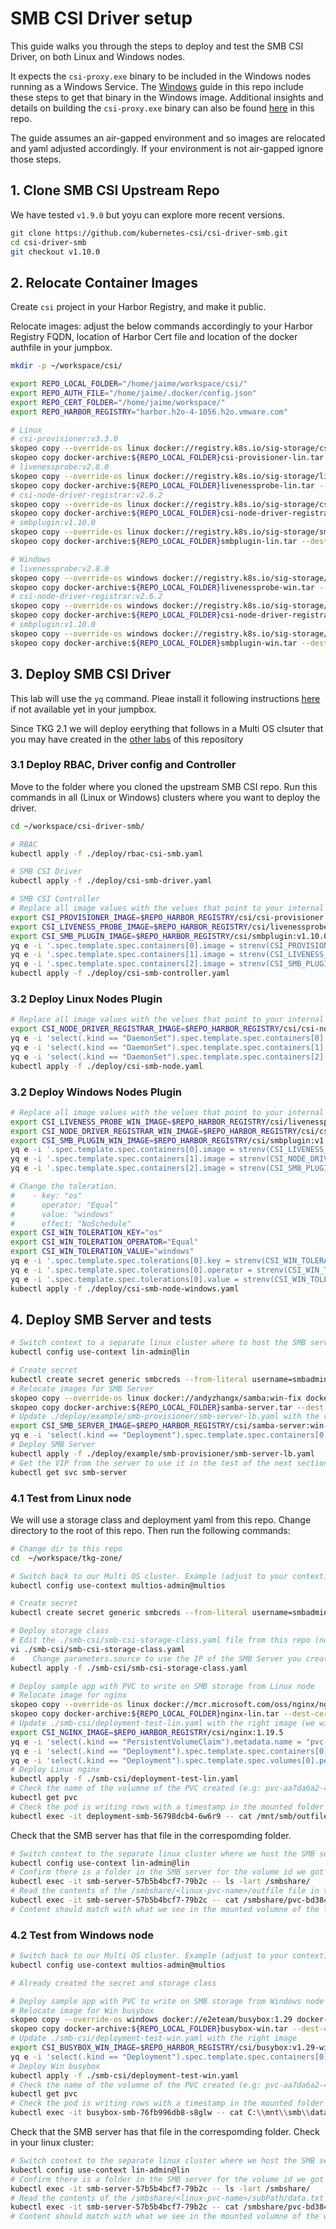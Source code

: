 # SMB CSI Driver setup

This guide walks you through the steps to deploy and test the SMB CSI Driver, on both Linux and Windows nodes.

It expects the `csi-proxy.exe` binary to be included in the Windows nodes running as a Windows Service. The [Windows](/windows/README.md) guide in this repo include these steps to get that binary in the Windows image.
Additional insights and details on building the `csi-proxy.exe` binary can also be found [here](/smb-csi/BuildCSIProxy.md) in this repo.

The guide assumes an air-gapped environment and so images are relocated and yaml adjusted accordingly. If  your environment is not air-gapped ignore those steps.

## 1. Clone SMB CSI Upstream Repo

We have tested `v1.9.0` but yoyu can explore more recent versions.

```bash
git clone https://github.com/kubernetes-csi/csi-driver-smb.git
cd csi-driver-smb
git checkout v1.10.0
```

## 2. Relocate Container Images

Create `csi` project in your Harbor Registry, and make it public.

Relocate images: adjust the below commands accordingly to your Harbor Registry FQDN, location of Harbor Cert file and location of the docker authfile in your jumpbox.
```bash
mkdir -p ~/workspace/csi/

export REPO_LOCAL_FOLDER="/home/jaime/workspace/csi/"
export REPO_AUTH_FILE="/home/jaime/.docker/config.json"
export REPO_CERT_FOLDER="/home/jaime/workspace/"
export REPO_HARBOR_REGISTRY="harbor.h2o-4-1056.h2o.vmware.com"

# Linux
# csi-provisioner:v3.3.0
skopeo copy --override-os linux docker://registry.k8s.io/sig-storage/csi-provisioner:v3.3.0 docker-archive:${REPO_LOCAL_FOLDER}csi-provisioner-lin.tar
skopeo copy docker-archive:${REPO_LOCAL_FOLDER}csi-provisioner-lin.tar --dest-cert-dir=${REPO_CERT_FOLDER} --dest-authfile=${REPO_AUTH_FILE} docker://${REPO_HARBOR_REGISTRY}/csi/csi-provisioner:v3.3.0
# livenessprobe:v2.8.0
skopeo copy --override-os linux docker://registry.k8s.io/sig-storage/livenessprobe:v2.8.0 docker-archive:${REPO_LOCAL_FOLDER}livenessprobe-lin.tar
skopeo copy docker-archive:${REPO_LOCAL_FOLDER}livenessprobe-lin.tar --dest-cert-dir=${REPO_CERT_FOLDER} --dest-authfile=${REPO_AUTH_FILE} docker://${REPO_HARBOR_REGISTRY}/csi/livenessprobe:v2.8.0
# csi-node-driver-registrar:v2.6.2
skopeo copy --override-os linux docker://registry.k8s.io/sig-storage/csi-node-driver-registrar:v2.6.2 docker-archive:${REPO_LOCAL_FOLDER}csi-node-driver-registrar-lin.tar
skopeo copy docker-archive:${REPO_LOCAL_FOLDER}csi-node-driver-registrar-lin.tar --dest-cert-dir=${REPO_CERT_FOLDER} --dest-authfile=${REPO_AUTH_FILE} docker://${REPO_HARBOR_REGISTRY}/csi/csi-node-driver-registrar:v2.6.2
# smbplugin:v1.10.0
skopeo copy --override-os linux docker://registry.k8s.io/sig-storage/smbplugin:v1.10.0 docker-archive:${REPO_LOCAL_FOLDER}smbplugin-lin.tar
skopeo copy docker-archive:${REPO_LOCAL_FOLDER}smbplugin-lin.tar --dest-cert-dir=${REPO_CERT_FOLDER} --dest-authfile=${REPO_AUTH_FILE} docker://${REPO_HARBOR_REGISTRY}/csi/smbplugin:v1.10.0

# Windows
# livenessprobe:v2.8.0
skopeo copy --override-os windows docker://registry.k8s.io/sig-storage/livenessprobe:v2.8.0 docker-archive:${REPO_LOCAL_FOLDER}livenessprobe-win.tar
skopeo copy docker-archive:${REPO_LOCAL_FOLDER}livenessprobe-win.tar --dest-cert-dir=${REPO_CERT_FOLDER} --dest-authfile=${REPO_AUTH_FILE} docker://${REPO_HARBOR_REGISTRY}/csi/livenessprobe:v2.8.0-win
# csi-node-driver-registrar:v2.6.2
skopeo copy --override-os windows docker://registry.k8s.io/sig-storage/csi-node-driver-registrar:v2.6.2 docker-archive:${REPO_LOCAL_FOLDER}csi-node-driver-registrar-win.tar
skopeo copy docker-archive:${REPO_LOCAL_FOLDER}csi-node-driver-registrar-win.tar --dest-cert-dir=${REPO_CERT_FOLDER} --dest-authfile=${REPO_AUTH_FILE} docker://${REPO_HARBOR_REGISTRY}/csi/csi-node-driver-registrar:v2.6.2-win
# smbplugin:v1.10.0
skopeo copy --override-os windows docker://registry.k8s.io/sig-storage/smbplugin:v1.10.0 docker-archive:${REPO_LOCAL_FOLDER}smbplugin-win.tar
skopeo copy docker-archive:${REPO_LOCAL_FOLDER}smbplugin-win.tar --dest-cert-dir=${REPO_CERT_FOLDER} --dest-authfile=${REPO_AUTH_FILE} docker://${REPO_HARBOR_REGISTRY}/csi/smbplugin:v1.10.0-win
```

## 3. Deploy SMB CSI Driver

This lab will use the `yq` command. Pleae install it following instructions [here](https://github.com/mikefarah/yq#install) if not available yet in your jumpbox.

Since TKG 2.1 we will deploy eerything that follows in a Multi OS clsuter that you may have created in the [other labs](/windows/README.md) of this repository

### 3.1 Deploy RBAC, Driver config and Controller

Move to the folder where you cloned the upstream SMB CSI repo. Run this commands in all (Linux or Windows) clusters where you want to deploy the driver.

```bash
cd ~/workspace/csi-driver-smb/

# RBAC
kubectl apply -f ./deploy/rbac-csi-smb.yaml

# SMB CSI Driver
kubectl apply -f ./deploy/csi-smb-driver.yaml

# SMB CSI Controller
# Replace all image values with the velues that point to your internal Harbor registry where you relocated the images:
export CSI_PROVISIONER_IMAGE=$REPO_HARBOR_REGISTRY/csi/csi-provisioner:v3.3.0
export CSI_LIVENESS_PROBE_IMAGE=$REPO_HARBOR_REGISTRY/csi/livenessprobe:v2.8.0
export CSI_SMB_PLUGIN_IMAGE=$REPO_HARBOR_REGISTRY/csi/smbplugin:v1.10.0
yq e -i '.spec.template.spec.containers[0].image = strenv(CSI_PROVISIONER_IMAGE)' ./deploy/csi-smb-controller.yaml
yq e -i '.spec.template.spec.containers[1].image = strenv(CSI_LIVENESS_PROBE_IMAGE)' ./deploy/csi-smb-controller.yaml
yq e -i '.spec.template.spec.containers[2].image = strenv(CSI_SMB_PLUGIN_IMAGE)' ./deploy/csi-smb-controller.yaml
kubectl apply -f ./deploy/csi-smb-controller.yaml
```

### 3.2 Deploy Linux Nodes Plugin

```bash
# Replace all image values with the velues that point to your internal Harbor registry where you relocated the images:
export CSI_NODE_DRIVER_REGISTRAR_IMAGE=$REPO_HARBOR_REGISTRY/csi/csi-node-driver-registrar:v2.6.2
yq e -i 'select(.kind == "DaemonSet").spec.template.spec.containers[0].image = strenv(CSI_LIVENESS_PROBE_IMAGE)' ./deploy/csi-smb-node.yaml
yq e -i 'select(.kind == "DaemonSet").spec.template.spec.containers[1].image = strenv(CSI_NODE_DRIVER_REGISTRAR_IMAGE)' ./deploy/csi-smb-node.yaml
yq e -i 'select(.kind == "DaemonSet").spec.template.spec.containers[2].image = strenv(CSI_SMB_PLUGIN_IMAGE)' ./deploy/csi-smb-node.yaml
kubectl apply -f ./deploy/csi-smb-node.yaml
```

### 3.2 Deploy Windows Nodes Plugin

```bash
# Replace all image values with the velues that point to your internal Harbor registry where you relocated the images:
export CSI_LIVENESS_PROBE_WIN_IMAGE=$REPO_HARBOR_REGISTRY/csi/livenessprobe:v2.8.0-win
export CSI_NODE_DRIVER_REGISTRAR_WIN_IMAGE=$REPO_HARBOR_REGISTRY/csi/csi-node-driver-registrar:v2.6.2-win
export CSI_SMB_PLUGIN_WIN_IMAGE=$REPO_HARBOR_REGISTRY/csi/smbplugin:v1.10.0-win
yq e -i '.spec.template.spec.containers[0].image = strenv(CSI_LIVENESS_PROBE_WIN_IMAGE)' ./deploy/csi-smb-node-windows.yaml
yq e -i '.spec.template.spec.containers[1].image = strenv(CSI_NODE_DRIVER_REGISTRAR_WIN_IMAGE)' ./deploy/csi-smb-node-windows.yaml
yq e -i '.spec.template.spec.containers[2].image = strenv(CSI_SMB_PLUGIN_WIN_IMAGE)' ./deploy/csi-smb-node-windows.yaml

# Change the toleration.
#    - key: "os"
#      operator: "Equal"
#      value: "windows"
#      effect: "NoSchedule"
export CSI_WIN_TOLERATION_KEY="os"
export CSI_WIN_TOLERATION_OPERATOR="Equal"
export CSI_WIN_TOLERATION_VALUE="windows"
yq e -i '.spec.template.spec.tolerations[0].key = strenv(CSI_WIN_TOLERATION_KEY)' ./deploy/csi-smb-node-windows.yaml
yq e -i '.spec.template.spec.tolerations[0].operator = strenv(CSI_WIN_TOLERATION_OPERATOR)' ./deploy/csi-smb-node-windows.yaml
yq e -i '.spec.template.spec.tolerations[0].value = strenv(CSI_WIN_TOLERATION_VALUE)' ./deploy/csi-smb-node-windows.yaml
kubectl apply -f ./deploy/csi-smb-node-windows.yaml
```

## 4. Deploy SMB Server and tests

```bash
# Switch context to a separate linux cluster where to host the SMB server. Example (adjust to your context): 
kubectl config use-context lin-admin@lin

# Create secret
kubectl create secret generic smbcreds --from-literal username=smbadmin --from-literal password="gonative"
# Relocate images for SMB Server
skopeo copy --override-os linux docker://andyzhangx/samba:win-fix docker-archive:${REPO_LOCAL_FOLDER}samba-server.tar
skopeo copy docker-archive:${REPO_LOCAL_FOLDER}samba-server.tar --dest-cert-dir=${REPO_CERT_FOLDER} --dest-authfile=${REPO_AUTH_FILE} docker://${REPO_HARBOR_REGISTRY}/csi/samba-server:win-fix
# Update ./deploy/example/smb-provisioner/smb-server-lb.yaml with the right image
export CSI_SMB_SERVER_IMAGE=$REPO_HARBOR_REGISTRY/csi/samba-server:win-fix
yq e -i 'select(.kind == "Deployment").spec.template.spec.containers[0].image = strenv(CSI_SMB_SERVER_IMAGE)' ./deploy/example/smb-provisioner/smb-server-lb.yaml
# Deploy SMB Server
kubectl apply -f ./deploy/example/smb-provisioner/smb-server-lb.yaml
# Get the VIP from the server to use it in the test of the next section
kubectl get svc smb-server
```

### 4.1 Test from Linux node

We will use a storage class and deployment yaml from this repo. Change directory to the root of this repo. Then run the following commands:

```bash
# Change dir to this repo
cd  ~/workspace/tkg-zone/

# Switch back to our Multi OS cluster. Example (adjust to your context): 
kubectl config use-context multios-admin@multios

# Create secret
kubectl create secret generic smbcreds --from-literal username=smbadmin --from-literal password="gonative"

# Deploy storage class
# Edit the ./smb-csi/smb-csi-storage-class.yaml file from this repo (not the csi-driver-smb one)
vi ./smb-csi/smb-csi-storage-class.yaml
#    Change parameters.source to use the IP of the SMB Server you created in the previous step
kubectl apply -f ./smb-csi/smb-csi-storage-class.yaml

# Deploy sample app with PVC to write on SMB storage from Linux node
# Relocate image for nginx 
skopeo copy --override-os linux docker://mcr.microsoft.com/oss/nginx/nginx:1.19.5 docker-archive:${REPO_LOCAL_FOLDER}nginx-lin.tar
skopeo copy docker-archive:${REPO_LOCAL_FOLDER}nginx-lin.tar --dest-cert-dir=${REPO_CERT_FOLDER} --dest-authfile=${REPO_AUTH_FILE} docker://${REPO_HARBOR_REGISTRY}/csi/nginx:1.19.5
# Update ./smb-csi/deployment-test-lin.yaml with the right image (we will also change PVC name to avoid conflict with the windows one)
export CSI_NGINX_IMAGE=$REPO_HARBOR_REGISTRY/csi/nginx:1.19.5
yq e -i 'select(.kind == "PersistentVolumeClaim").metadata.name = "pvc-smb-lin"' ./smb-csi/deployment-test-lin.yaml
yq e -i 'select(.kind == "Deployment").spec.template.spec.containers[0].image = strenv(CSI_NGINX_IMAGE)' ./smb-csi/deployment-test-lin.yaml
yq e -i 'select(.kind == "Deployment").spec.template.spec.volumes[0].persistentVolumeClaim.claimName = "pvc-smb-lin"' ./smb-csi/deployment-test-lin.yaml
# Deploy Linux nginx
kubectl apply -f ./smb-csi/deployment-test-lin.yaml
# Check the name of the volumne of the PVC created (e.g: pvc-aa7da6a2-4d78-4262-a940-8781c8f9982a)
kubectl get pvc
# Check the pod is writing rows with a timestamp in the mounted folder (adjust pod name to yours):
kubectl exec -it deployment-smb-56798dcb4-6w6r9 -- cat /mnt/smb/outfile
```

Check that the SMB server has that file in the correspomding folder.
```bash
# Switch context to the separate linux cluster where we host the SMB server. Example (adjust to your context): 
kubectl config use-context lin-admin@lin
# Confirm there is a folder in the SMB server for the volume id we got earlier (adjust pod name to yours):
kubectl exec -it smb-server-57b5b4bcf7-79b2c -- ls -lart /smbshare/
# Read the contents of the /smbshare/<linux-pvc-name>/outfile file in that server
kubectl exec -it smb-server-57b5b4bcf7-79b2c -- cat /smbshare/pvc-bd384f88-8eaf-4289-9b17-106e388e613c/outfile
# Content should match with what we see in the mounted volumne of the linux nginx test pod
```

### 4.2 Test from Windows node

```bash
# Switch back to our Multi OS cluster. Example (adjust to your context): 
kubectl config use-context multios-admin@multios

# Already created the secret and storage class

# Deploy sample app with PVC to write on SMB storage from Windows node
# Relocate image for Win busybox 
skopeo copy --override-os windows docker://e2eteam/busybox:1.29 docker-archive:${REPO_LOCAL_FOLDER}busybox-win.tar
skopeo copy docker-archive:${REPO_LOCAL_FOLDER}busybox-win.tar --dest-cert-dir=${REPO_CERT_FOLDER} --dest-authfile=${REPO_AUTH_FILE} docker://${REPO_HARBOR_REGISTRY}/csi/busybox:v1.29-win
# Update ./smb-csi/deployment-test-win.yaml with the right image
export CSI_BUSYBOX_WIN_IMAGE=$REPO_HARBOR_REGISTRY/csi/busybox:v1.29-win
yq e -i 'select(.kind == "Deployment").spec.template.spec.containers[0].image = strenv(CSI_BUSYBOX_WIN_IMAGE)' ./smb-csi/deployment-test-win.yaml
# Deploy Win busybox
kubectl apply -f ./smb-csi/deployment-test-win.yaml
# Check the name of the volumne of the PVC created (e.g: pvc-aa7da6a2-4d78-4262-a940-8781c8f9982a)
kubectl get pvc
# Check the pod is writing rows with a timestamp in the mounted folder (adjust pod name to yours):
kubectl exec -it busybox-smb-76fb996db8-s8glw -- cat C:\\mnt\\smb\\data.txt
```

Check that the SMB server has that file in the correspomding folder. Check in your linux cluster:
```bash
# Switch context to the separate linux cluster where we host the SMB server. Example (adjust to your context): 
kubectl config use-context lin-admin@lin
# Confirm there is a folder in the SMB server for the volume id we got earlier
kubectl exec -it smb-server-57b5b4bcf7-79b2c -- ls -lart /smbshare/
# Read the contents of the /smbshare/<linux-pvc-name>/subPath/data.txt file in that server
kubectl exec -it smb-server-57b5b4bcf7-79b2c -- cat /smbshare/pvc-bd384f88-8eaf-4289-9b17-106e388e613c/subPath/data.txt
# Content should match with what we see in the mounted volumne of the windows busybox test pod
```
